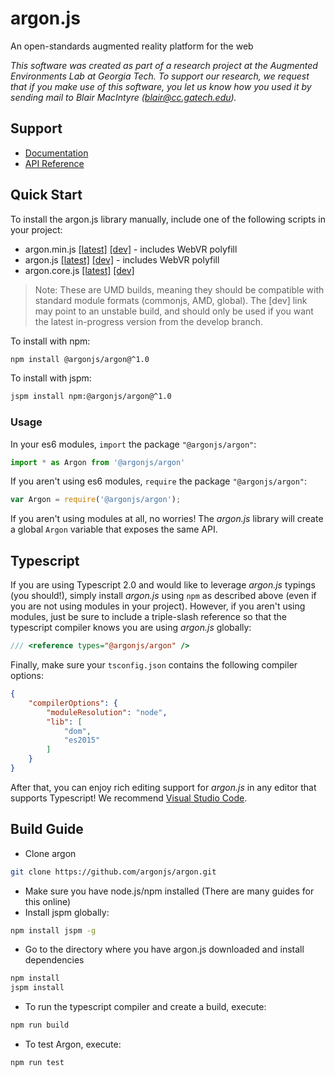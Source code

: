 # argon.js

An open-standards augmented reality platform for the web

*This software was created as part of a research project at the 
Augmented Environments Lab at Georgia Tech.  To support our research, 
we request that if you make use of this software, you let us know 
how you used it by sending mail to Blair MacIntyre (blair@cc.gatech.edu).*

## Support

* [Documentation](http://docs.argonjs.io/)
* [API Reference](http://argonjs.io/argon/)

## Quick Start

To install the argon.js library manually, include one of the following scripts in your project:

* argon.min.js   [\[latest\]](https://unpkg.com/@argonjs/argon@^1/dist/argon.min.js) [\[dev\]](https://rawgit.com/argonjs/argon/develop/dist/argon.min.js) - includes WebVR polyfill
* argon.js       [\[latest\]](https://unpkg.com/@argonjs/argon@^1/dist/argon.js) [\[dev\]](https://rawgit.com/argonjs/argon/develop/dist/argon.js) - includes WebVR polyfill 
* argon.core.js  [\[latest\]](https://unpkg.com/@argonjs/argon@^1/dist/argon.core.js) [\[dev\]](https://rawgit.com/argonjs/argon/develop/dist/argon.core.js)

> Note: These are UMD builds, meaning they should be compatible with standard module formats (commonjs, AMD, global). The [dev] link may point to an unstable build, and should only be used if you want the latest in-progress version from the develop branch. 

To install with npm:

```sh
npm install @argonjs/argon@^1.0
```

To install with jspm:

```sh
jspm install npm:@argonjs/argon@^1.0
```

### Usage

In your es6 modules, `import` the package `"@argonjs/argon"`:

```js
import * as Argon from '@argonjs/argon'
```

If you aren't using es6 modules, `require` the package `"@argonjs/argon"`:

```js
var Argon = require('@argonjs/argon');
```

If you aren't using modules at all, no worries! The *argon.js* library will
create a global `Argon` variable that exposes the same API. 

## Typescript

If you are using Typescript 2.0 and would like to leverage 
*argon.js* typings (you should!), simply install *argon.js* using `npm` 
as described above (even if you are not using modules in your 
project). However, if you aren't using modules, just be sure
to include a triple-slash reference so that the typescript 
compiler knows you are using *argon.js* globally:

```ts
/// <reference types="@argonjs/argon" />
```

Finally, make sure your `tsconfig.json` contains the following 
compiler options:

```json
{
    "compilerOptions": {
        "moduleResolution": "node",
        "lib": [
            "dom",
            "es2015"
        ]
    }
}
```

After that, you can enjoy rich editing support for
*argon.js* in any editor that supports Typescript! We recommend 
[Visual Studio Code](https://code.visualstudio.com).

## Build Guide

* Clone argon

```sh
git clone https://github.com/argonjs/argon.git
```

* Make sure you have node.js/npm installed (There are many guides for this online)
* Install jspm globally:

```sh
npm install jspm -g
```

* Go to the directory where you have argon.js downloaded and install dependencies

```sh
npm install
jspm install
```

* To run the typescript compiler and create a build, execute:  

```sh
npm run build
```

* To test Argon, execute: 
 
```sh
npm run test
```
